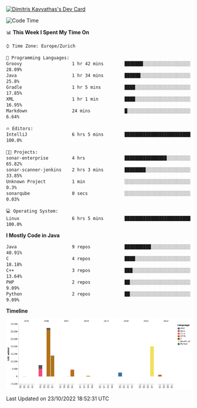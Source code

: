 <a href="https://app.daily.dev/JimR21"><img src="https://api.daily.dev/devcards/1a6ea627b9cf4de4a4f1b5f5cac8c85e.png?r=t8i" width="400" alt="Dimitris Kavvathas's Dev Card"/></a>

<!--START_SECTION:waka-->
![Code Time](http://img.shields.io/badge/Code%20Time-3%2C663%20hrs%2040%20mins-blue)

📊 **This Week I Spent My Time On** 

```text
⌚︎ Time Zone: Europe/Zurich

💬 Programming Languages: 
Groovy                   1 hr 42 mins        ███████░░░░░░░░░░░░░░░░░░   28.09% 
Java                     1 hr 34 mins        ██████░░░░░░░░░░░░░░░░░░░   25.8% 
Gradle                   1 hr 5 mins         ████░░░░░░░░░░░░░░░░░░░░░   17.85% 
XML                      1 hr 1 min          ████░░░░░░░░░░░░░░░░░░░░░   16.95% 
Markdown                 24 mins             █░░░░░░░░░░░░░░░░░░░░░░░░   6.64%

🔥 Editors: 
IntelliJ                 6 hrs 5 mins        █████████████████████████   100.0%

🐱‍💻 Projects: 
sonar-enterprise         4 hrs               ████████████████░░░░░░░░░   65.82% 
sonar-scanner-jenkins    2 hrs 3 mins        ████████░░░░░░░░░░░░░░░░░   33.85% 
Unknown Project          1 min               ░░░░░░░░░░░░░░░░░░░░░░░░░   0.3% 
sonarqube                0 secs              ░░░░░░░░░░░░░░░░░░░░░░░░░   0.03%

💻 Operating System: 
Linux                    6 hrs 5 mins        █████████████████████████   100.0%

```

**I Mostly Code in Java** 

```text
Java                     9 repos             ██████████░░░░░░░░░░░░░░░   40.91% 
C                        4 repos             ████░░░░░░░░░░░░░░░░░░░░░   18.18% 
C++                      3 repos             ███░░░░░░░░░░░░░░░░░░░░░░   13.64% 
PHP                      2 repos             ██░░░░░░░░░░░░░░░░░░░░░░░   9.09% 
Python                   2 repos             ██░░░░░░░░░░░░░░░░░░░░░░░   9.09%

```


**Timeline**

![Chart not found](https://raw.githubusercontent.com/JimR21/JimR21/master/charts/bar_graph.png) 


 Last Updated on 23/10/2022 18:52:31 UTC
<!--END_SECTION:waka-->

<!--
**JimR21/JimR21** is a ✨ _special_ ✨ repository because its `README.md` (this file) appears on your GitHub profile.

Here are some ideas to get you started:

- 🔭 I’m currently working on ...
- 🌱 I’m currently learning ...
- 👯 I’m looking to collaborate on ...
- 🤔 I’m looking for help with ...
- 💬 Ask me about ...
- 📫 How to reach me: ...
- 😄 Pronouns: ...
- ⚡ Fun fact: ...
-->
